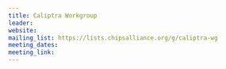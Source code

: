 ```yaml
---
title: Caliptra Workgroup
leader:
website:
mailing_list: https://lists.chipsalliance.org/g/caliptra-wg
meeting_dates:
meeting_link:
---
```

